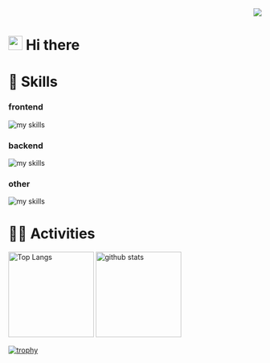 <div align="right">
  <img src="https://komarev.com/ghpvc/?username=yuzuki0127" />
</div>

<!-- 2. プロフィールや連絡先を変更 -->
# <img src="https://media.giphy.com/media/hvRJCLFzcasrR4ia7z/giphy.gif" width="28"> Hi there

<!-- - 🧑‍💻 I'm a backend engineer.
- 🌱 I’m currently learning go! -->
<!-- <br> -->


<!-- 3. 好きな技術スタックに変更 -->
<!-- ライトモート：theme=light, ダークモート：theme=dark -->
<!-- アイコンの選択肢一覧：https://arc.net/l/quote/zizyykfh -->
# 🌱 Skills
### frontend
<img alt="my skills" src="https://skillicons.dev/icons?theme=dark&perline=7&i=html,css,tailwind,js,ts,react,next" />
<br>

### backend
<img alt="my skills" src="https://skillicons.dev/icons?theme=dark&perline=7&i=python,php,laravel" />
<br>

### other
<img alt="my skills" src="https://skillicons.dev/icons?theme=dark&perline=7&i=docker,postman,mysql,postgres,vercel" />


<!-- 4. GitHub usernameを変更, 2箇所 -->
<!-- ライトモート：theme=light, ダークモート：theme=vue-dark  -->
# 🏃‍♀️ Activities
<div align="left"> 
  <img alt="Top Langs" height="170px" src="https://github-readme-stats.vercel.app/api?username=yuzuki0127&theme=vue-dark&layout=compact" />
  <img alt="github stats" height="170px" src="https://github-readme-stats.vercel.app/api/top-langs/?username=yuzuki0127&theme=vue-dark&layout=compact" />
</div>

[![trophy](https://github-profile-trophy.vercel.app/?username=yuzuki0127&theme=onedark&column=7)](https://github.com/ryo-ma/github-profile-trophy)


<!--
This repository is a ✨ _special_ ✨ repository because its `README.md` (this file) appears on your GitHub profile.

Here are some ideas to get you started:

- 🔭 I’m currently working on ...
- 🌱 I’m currently learning ...
- 👯 I’m looking to collaborate on ...
- 🤔 I’m looking for help with ...
- 💬 Ask me about ...
- 📫 How to reach me: ...
- 😄 Pronouns: ...
- ⚡ Fun fact: ...
-->


